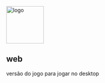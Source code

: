<img src="https://cdn-icons-png.flaticon.com/512/3813/3813720.png" alt="logo" id="3813720" class="flaticon" width="100px"/>

## web
versão do jogo para jogar no desktop
